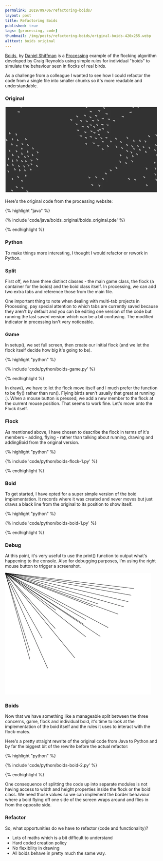 ```yaml
---
permalink: 2019/09/06/refactoring-boids/
layout: post
title: Refactoring Boids
published: true
tags: [processing, code]
thumbnail: /img/posts/refactoring-boids/original-boids-420x255.webp
alttext: boids original
---
```


<a href="https://processing.org/examples/flocking.html">Boids</a>, by <a href="https://shiffman.net/">Daniel Shiffman</a> is a <a href="https://processing.org/">Processing</a> example of the flocking algorithm developed by Craig Reynolds using simple rules for individual "boids" to simulate the behaviour seen
in flocks of real birds.

As a challenge from a colleague I wanted to see how I could refactor the code from a single file into smaller chunks so it's more readable and understandable.

### Original

![original](/img/posts/refactoring-boids/original-boids.webp)

Here's the original code from the processing website:

{% highlight "java" %}

{% include 'code/java/boids_original/boids_original.pde' %}

{% endhighlight %}

### Python

To make things more interesting, I thought I would refactor or rework in Python.

### Split

First off, we have three distinct classes - the main game class, the flock (a container for the
boids) and the boid class itself. In processing, we can add two extra tabs and reference those from the
main file.

One important thing to note when dealing with multi-tab projects in Processing, pay special attention to which tabs
are currently saved because they aren't by default and you can be editing one version of the code but running the last
saved version which can be a bit confusing. The modified indicator in processing isn't very noticeable.

### Game

In setup(), we set full screen, then create our initial flock (and we let the flock itself decide how big it's going to be).

{% highlight "python" %}

{% include 'code/python/boids-game.py' %}

{% endhighlight %}

In draw(), we have to let the flock move itself and I much prefer the function to be fly() rather than run(). Flying birds aren't usually that great at running :). When a mouse button is pressed, we add a new member to the flock at the
current mouse position. That seems to work fine. Let's move onto the Flock itself.

### Flock

As mentioned above, I have chosen to describe the flock in terms of it's members - adding, flying - rather than talking
about running, drawing and addingBoid from the original version.

{% highlight "python" %}

{% include 'code/python/boids-flock-1.py' %}

{% endhighlight %}

### Boid

To get started, I have opted for a super simple version of the boid implementation. It records where it was created and
never moves but just draws a black line from the original to its position to show itself.

{% highlight "python" %}

{% include 'code/python/boids-boid-1.py' %}

{% endhighlight %}

### Debug

At this point, it's very useful to use the print() function to output what's happening to the console. Also for debugging purposes,
I'm using the right mouse button to trigger a screenshot.

![initial flock](/img/posts/refactoring-boids/refactoring-boids-1.webp)

### Boids

Now that we have something like a manageable split between the three concerns, game, flock and individual boid, it's time to look at the implementation
of the boid itself and the rules it uses to interact with the flock-mates.

Here's a pretty straight rewrite of the original code from Java to Python and by far the biggest bit of the rewrite before the actual refactor:

{% highlight "python" %}

{% include 'code/python/boids-boid-2.py' %}

{% endhighlight %}

One consequence of splitting the code up into separate modules is not having access to width and height properties inside the flock or the boid class. We need those
values so we can implement the border behaviour where a boid flying off one side of the screen wraps around and flies in from the opposite side.

### Refactor

So, what opportunities do we have to refactor (code and functionality)?

- Lots of maths which is a bit difficult to understand
- Hard coded creation policy
- No flexibility in drawing
- All boids behave in pretty much the same way.
